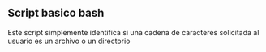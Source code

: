 ## Script basico bash

Este script simplemente identifica si una cadena de caracteres solicitada al
usuario es un archivo o un directorio
